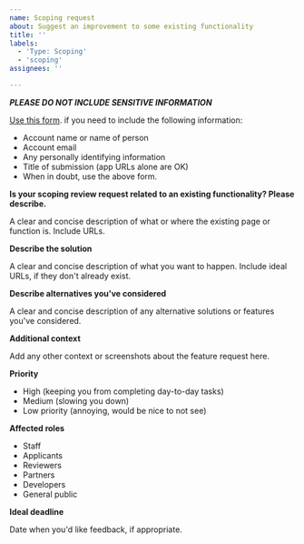 ```yaml
---
name: Scoping request
about: Suggest an improvement to some existing functionality
title: ''
labels:
  - 'Type: Scoping'
  - 'scoping'
assignees: ''

---
```


_**PLEASE DO NOT INCLUDE SENSITIVE INFORMATION**_

[Use this form](https://docs.google.com/forms/d/e/1FAIpQLSdcn68IgWuk5-YyXF8ZuVK5Dxj5az6eemmLlqDsghJwEmxY6A/viewform). if you need to include the following information:

- Account name or name of person
- Account email
- Any personally identifying information
- Title of submission (app URLs alone are OK)
- When in doubt, use the above form.

**Is your scoping review request related to an existing functionality? Please describe.**

A clear and concise description of what or where the existing page or function is. Include URLs.

**Describe the solution**

A clear and concise description of what you want to happen. Include ideal URLs, if they don't already exist.

**Describe alternatives you've considered**

A clear and concise description of any alternative solutions or features you've considered.

**Additional context**

Add any other context or screenshots about the feature request here.

**Priority**

- High (keeping you from completing day-to-day tasks)
- Medium (slowing you down)
- Low priority (annoying, would be nice to not see)

**Affected roles**

- Staff
- Applicants
- Reviewers
- Partners
- Developers
- General public

**Ideal deadline**

Date when you'd like feedback, if appropriate.
